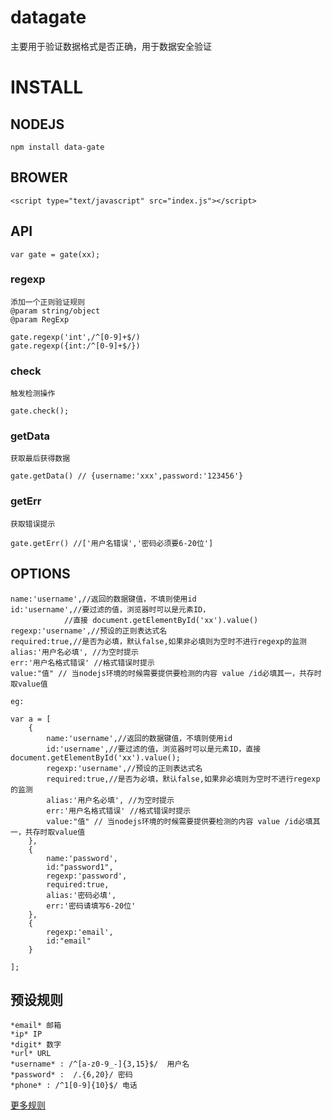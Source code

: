 datagate
========

主要用于验证数据格式是否正确，用于数据安全验证

# INSTALL
## NODEJS
	
	npm install data-gate

## BROWER
	
	<script type="text/javascript" src="index.js"></script>

## API
	
	var gate = gate(xx);

### regexp
	添加一个正则验证规则
	@param string/object
	@param RegExp
	
	gate.regexp('int',/^[0-9]+$/)
	gate.regexp({int:/^[0-9]+$/})

### check
	
	触发检测操作

	gate.check();

### getData
	
	获取最后获得数据

	gate.getData() // {username:'xxx',password:'123456'}

### getErr
	获取错误提示

	gate.getErr() //['用户名错误','密码必须要6-20位']

## OPTIONS

	name:'username',//返回的数据键值，不填则使用id    
	id:'username',//要过滤的值，浏览器时可以是元素ID，
				//直接 document.getElementById('xx').value()    
    regexp:'username',//预设的正则表达式名    
    required:true,//是否为必填，默认false,如果非必填则为空时不进行regexp的监测    
    alias:'用户名必填', //为空时提示    
    err:'用户名格式错误' //格式错误时提示    
    value:"值" // 当nodejs环境的时候需要提供要检测的内容 value /id必填其一，共存时取value值    
	
	eg:    
	
	var a = [    
	    {    
	    	name:'username',//返回的数据键值，不填则使用id    
	    	id:'username',//要过滤的值，浏览器时可以是元素ID，直接 document.getElementById('xx').value();    
	        regexp:'username',//预设的正则表达式名    
	        required:true,//是否为必填，默认false,如果非必填则为空时不进行regexp的监测    
	        alias:'用户名必填', //为空时提示    
	        err:'用户名格式错误' //格式错误时提示    
	        value:"值" // 当nodejs环境的时候需要提供要检测的内容 value /id必填其一，共存时取value值    
	    },    
	    {    
	        name:'password',    
	        id:"password1",    
	        regexp:'password',    
	        required:true,    
	        alias:'密码必填',    
	        err:'密码请填写6-20位'    
	    },    
	    {    
	        regexp:'email',    
	        id:"email"    
	    }    
    
    ];    

## 预设规则

	*email* 邮箱     
	*ip* IP   
	*digit* 数字    
	*url* URL   
	*username* : /^[a-z0-9_-]{3,15}$/  用户名    
	*password* :  /.{6,20}/ 密码    
	*phone* : /^1[0-9]{10}$/ 电话    

[更多规则](https://github.com/javaquery/regexp)